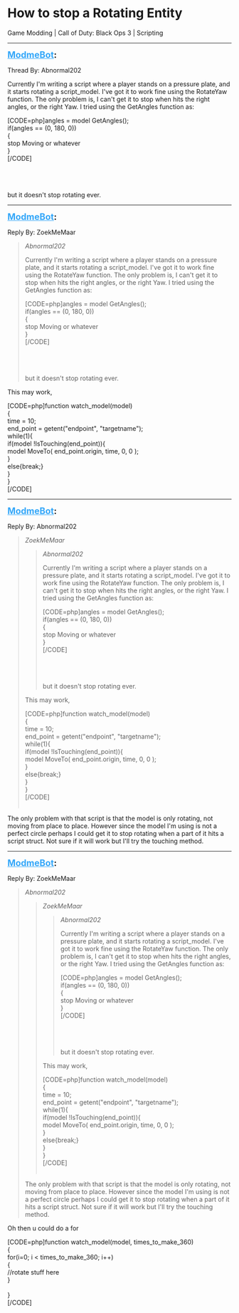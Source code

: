 # How to stop a Rotating Entity
Game Modding | Call of Duty: Black Ops 3 | Scripting

---
<strong style="font-size: 1.4em;"><span style="text-decoration: underline;text-decoration-color: #34a7f9;"><span style="color:#34a7f9;">ModmeBot</span></span>:</strong>

<p>Thread By: Abnormal202<br /><p style="text-align:left;">Currently I&#39;m writing a script where a player stands on a pressure plate, and it starts rotating a script_model. I&#39;ve got it to work fine using the RotateYaw function. The only problem is, I can&#39;t get it to stop when hits the right angles, or the right Yaw. I tried using the GetAngles function as:</p>[CODE=php]angles = model GetAngles();<br />if(angles == (0, 180, 0))<br />{<br />    stop Moving or whatever<br />}<br />[/CODE]<br /><br /><br /><br /><p style="text-align:left;">but it doesn&#39;t stop rotating ever.</p></p>

---
<strong style="font-size: 1.4em;"><span style="text-decoration: underline;text-decoration-color: #34a7f9;"><span style="color:#34a7f9;">ModmeBot</span></span>:</strong>

<p>Reply By: ZoekMeMaar<br /><blockquote><em>Abnormal202</em><p style="text-align:left;">Currently I&#39;m writing a script where a player stands on a pressure plate, and it starts rotating a script_model. I&#39;ve got it to work fine using the RotateYaw function. The only problem is, I can&#39;t get it to stop when hits the right angles, or the right Yaw. I tried using the GetAngles function as:</p>[CODE=php]angles = model GetAngles();<br />if(angles == (0, 180, 0))<br />{<br />    stop Moving or whatever<br />}<br />[/CODE]<br /><br /><br /><br /><p style="text-align:left;">but it doesn&#39;t stop rotating ever.</p></blockquote><p style="text-align:left;">This may work,</p>[CODE=php]function watch_model(model)<br />{<br />  time = 10;<br />  end_point = getent(&quot;endpoint&quot;, &quot;targetname&quot;);<br />  while(1){<br />	if(model !IsTouching(end_point)){<br />	    model MoveTo( end_point.origin, time, 0, 0 );<br />	}<br />	else{break;}<br />  }<br />}<br />[/CODE]</p>

---
<strong style="font-size: 1.4em;"><span style="text-decoration: underline;text-decoration-color: #34a7f9;"><span style="color:#34a7f9;">ModmeBot</span></span>:</strong>

<p>Reply By: Abnormal202<br /><blockquote><em>ZoekMeMaar</em><blockquote><em>Abnormal202</em><p style="text-align:left;">Currently I&#39;m writing a script where a player stands on a pressure plate, and it starts rotating a script_model. I&#39;ve got it to work fine using the RotateYaw function. The only problem is, I can&#39;t get it to stop when hits the right angles, or the right Yaw. I tried using the GetAngles function as:</p>[CODE=php]angles = model GetAngles();<br />if(angles == (0, 180, 0))<br />{<br />    stop Moving or whatever<br />}<br />[/CODE]<br /><br /><br /><br /><p style="text-align:left;">but it doesn&#39;t stop rotating ever.</p></blockquote><p style="text-align:left;">This may work,</p>[CODE=php]function watch_model(model)<br />{<br />  time = 10;<br />  end_point = getent(&quot;endpoint&quot;, &quot;targetname&quot;);<br />  while(1){<br />	if(model !IsTouching(end_point)){<br />	    model MoveTo( end_point.origin, time, 0, 0 );<br />	}<br />	else{break;}<br />  }<br />}<br />[/CODE]<br /><br /></blockquote><p style="text-align:left;">The only problem with that script is that the model is only rotating, not moving from place to place. However since the model I&#39;m using is not a perfect circle perhaps I could get it to stop rotating when a part of it hits a script struct. Not sure if it will work but I&#39;ll try the touching method.</p></p>

---
<strong style="font-size: 1.4em;"><span style="text-decoration: underline;text-decoration-color: #34a7f9;"><span style="color:#34a7f9;">ModmeBot</span></span>:</strong>

<p>Reply By: ZoekMeMaar<br /><blockquote><em>Abnormal202</em><blockquote><em>ZoekMeMaar</em><blockquote><em>Abnormal202</em><p style="text-align:left;">Currently I&#39;m writing a script where a player stands on a pressure plate, and it starts rotating a script_model. I&#39;ve got it to work fine using the RotateYaw function. The only problem is, I can&#39;t get it to stop when hits the right angles, or the right Yaw. I tried using the GetAngles function as:</p>[CODE=php]angles = model GetAngles();<br />if(angles == (0, 180, 0))<br />{<br />    stop Moving or whatever<br />}<br />[/CODE]<br /><br /><br /><br /><p style="text-align:left;">but it doesn&#39;t stop rotating ever.</p></blockquote><p style="text-align:left;">This may work,</p>[CODE=php]function watch_model(model)<br />{<br />  time = 10;<br />  end_point = getent(&quot;endpoint&quot;, &quot;targetname&quot;);<br />  while(1){<br />	if(model !IsTouching(end_point)){<br />	    model MoveTo( end_point.origin, time, 0, 0 );<br />	}<br />	else{break;}<br />  }<br />}<br />[/CODE]<br /><br /></blockquote><p style="text-align:left;">The only problem with that script is that the model is only rotating, not moving from place to place. However since the model I&#39;m using is not a perfect circle perhaps I could get it to stop rotating when a part of it hits a script struct. Not sure if it will work but I&#39;ll try the touching method.</p></blockquote><p style="text-align:left;">Oh then u could do a for </p>[CODE=php]function watch_model(model, times_to_make_360)<br />{<br />  for(i=0; i &lt; times_to_make_360; i++)<br />  {<br />    //rotate stuff here<br />  }<br />   <br />}<br />[/CODE]</p>
